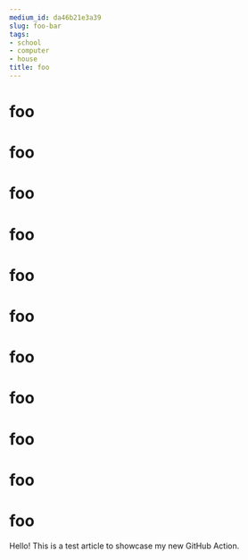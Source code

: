 ```yaml
---
medium_id: da46b21e3a39
slug: foo-bar
tags:
- school
- computer
- house
title: foo
---
```


# foo
# foo
# foo
# foo
# foo
# foo
# foo
# foo
# foo
# foo
# foo
Hello! This is a test article to showcase my new GitHub Action.